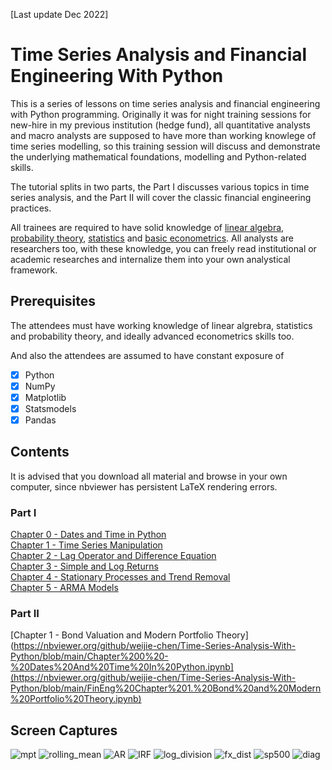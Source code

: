 [Last update Dec 2022]
# Time Series Analysis and Financial Engineering With Python
This is a series of lessons on time series analysis and financial engineering with Python programming. Originally it was for night training sessions for new-hire in my previous institution (hedge fund), all quantitative analysts and macro analysts are supposed to have more than working knowlege of time series modelling, so this training session will discuss and demonstrate the underlying mathematical foundations, modelling and Python-related skills. 

The tutorial splits in two parts, the Part I discusses various topics in time series analysis, and the Part II will cover the classic financial engineering practices. 

All trainees are required to have solid knowledge of <a href='https://github.com/MacroAnalyst/Linear_Algebra_With_Python'>linear algebra</a>, <a href='https://github.com/MacroAnalyst/Probability_Theory'>probability theory</a>, <a href='https://github.com/MacroAnalyst/Basic_Statistics_With_Python'>statistics</a> and <a href='https://github.com/MacroAnalyst/Basic_Econometrics_With_Python'>basic econometrics</a>. All analysts are researchers too, with these knowledge, you can freely read institutional or academic researches and internalize them into your own analystical framework.

## Prerequisites
The attendees must have working knowledge of linear algrebra, statistics and probability theory, and ideally advanced econometrics skills too.

And also the attendees are assumed to have constant exposure of

- [x] Python
- [x] NumPy
- [x] Matplotlib
- [x] Statsmodels
- [x] Pandas

## Contents
It is advised that you download all material and browse in your own computer, since nbviewer has persistent LaTeX rendering errors.
### Part I
[Chapter 0 - Dates and Time in Python](https://nbviewer.org/github/weijie-chen/Time-Series-Analysis-With-Python/blob/main/Chapter%200%20-%20Dates%20And%20Time%20In%20Python.ipynb)<br>
[Chapter 1 - Time Series Manipulation](https://nbviewer.org/github/weijie-chen/Time-Series-Analysis-With-Python/blob/main/Chapter%201%20-%20Time%20Series%20Manipulation.ipynb)<br>
[Chapter 2 - Lag Operator and Difference Equation](https://nbviewer.org/github/weijie-chen/Time-Series-Analysis-With-Python/blob/main/Chapter%202%20-%20Lag%20Operator%20and%20Difference%20Equations.ipynb)<br>
[Chapter 3 - Simple and Log Returns](https://nbviewer.org/github/weijie-chen/Time-Series-Analysis-With-Python/blob/main/Chapter%203%20-%20Simple%20and%20Log%20Returns.ipynb)<br>
[Chapter 4 - Stationary Processes and Trend Removal](https://nbviewer.org/github/weijie-chen/Time-Series-Analysis-With-Python/blob/main/Chapter%204%20-%20Stationary%20Processes%20and%20Trend%20Removal.ipynb)<br>
[Chapter 5 - ARMA Models](https://nbviewer.org/github/weijie-chen/Time-Series-Analysis-With-Python/blob/main/Chapter%205%20-%20ARIMA%20models.ipynb)<br>

### Part II
[Chapter 1 - Bond Valuation and Modern Portfolio Theory](https://nbviewer.org/github/weijie-chen/Time-Series-Analysis-With-Python/blob/main/Chapter%200%20-%20Dates%20And%20Time%20In%20Python.ipynb](https://nbviewer.org/github/weijie-chen/Time-Series-Analysis-With-Python/blob/main/FinEng%20Chapter%201.%20Bond%20and%20Modern%20Portfolio%20Theory.ipynb)<br>

## Screen Captures
![mpt](https://user-images.githubusercontent.com/59842360/208608006-a768764a-a27f-406a-92ad-b93c967bf65f.jpg)
![rolling_mean](https://user-images.githubusercontent.com/59842360/208608011-e809831c-6064-4d0b-9605-83411e2c2697.jpg)
![AR](https://user-images.githubusercontent.com/59842360/208608014-1987f121-8c38-4e23-8306-58aa80dd715a.jpg)
![IRF](https://user-images.githubusercontent.com/59842360/208608019-c085a92b-7f0d-42b2-a7dd-6cef98eb5225.jpg)
![log_division](https://user-images.githubusercontent.com/59842360/208608020-915c7d23-a2f7-4575-bb6e-b35a3dab7648.jpg)
![fx_dist](https://user-images.githubusercontent.com/59842360/208608022-7b39827f-2972-45e9-8c9c-d15fc03ed5a1.jpg)
![sp500](https://user-images.githubusercontent.com/59842360/208608024-1d824637-9458-49c4-a7bc-7b7da1778513.jpg)
![diag](https://user-images.githubusercontent.com/59842360/208608026-94e124d4-257d-41fd-b7c5-ef0c9fbd44e2.jpg)

